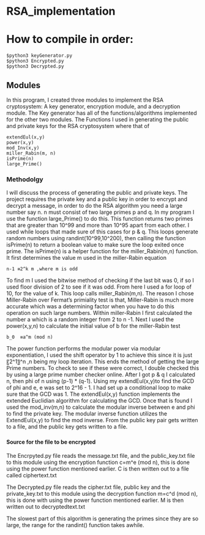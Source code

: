 # RSA_implementation
### <h1> How to compile in order:
	
	$python3 keyGenerator.py 
	$python3 Encrypted.py
	$python3 Decrypted.py
	
### <h2> Modules
In this program, I created three modules to implement the RSA cryptosystem: A key generator, encryption module, and a decryption module. The Key generator has all of the functions/algorithms implemented for the other two modules. The Functions I used in generating the public and private keys for the RSA cryptosystem where that of 
	
	extendEul(x,y)
	power(x,y)
	mod_Inv(x,y)
	miller_Rabin(m, n)
	isPrime(n)
	large_Prime()
	
### <h3> Methodolgy
I will discuss the process of generating the public and private keys. The project requires the
private key and a public key in order to encrypt and decrypt a message, in order to do the RSA algorithm you need a large number say n. n must consist of two large primes p and q. In my program I use the function large_Prime() to do this. This function returns two primes that are greater than 10^99  and more than 10^95  apart from each other. I used while loops that made sure of this cases for p & q. This loops generate random numbers using randint(10^99,10^200), then calling the function isPrime(n) to return a boolean value to make sure the loop exited once prime. The isPrime(n) is a helper function for the 
miller_Rabin(m,n) function. It first determines the value m used in the miller-Rabin equation

	n-1 ≡2^k m ,where m is odd

 To find m I used the bitwise method of checking if the last bit was 0, if so I used floor division of 2 to see if it was odd. From here I used a for loop of 10, for the value of k. This loop calls miller_Rabin(m,n). The reason I chose Miller-Rabin over Fermat’s primiality test is that, Miller-Rabin is much more accurate which was a determining factor when you have to do this operation on such large numbers. Within miller-Rabin I first calculated the number a which is a random integer from 2 to n -1. Next I used the power(x,y,n) to calculate the initial value of b for the miller-Rabin test

	b_0  ≡a^m (mod n)

The power function performs the modular power via  modular exponentiation, I used the shift operator by 1 to achieve this since it is just 〖2^1〗^n  ,n being my loop iteration. This ends the method of getting the large Prime numbers. To check to see if these were correct, I double checked this by using a large prime number checker online. After I got p & q I calculated n, then phi of n using (p-1) * (q-1).  Using my extendEul(x,y)to find the GCD of phi and e, e was set to 2^16 - 1. I had set up a conditional loop to make sure that the GCD was 1. The extendEul(x,y) function implements the extended Euclidian algorithm for calculating the GCD. Once that is found I used the mod_inv(m,n) to calculate the modular inverse between e and phi to find the private key. The modular inverse function utilizes the ExtendEul(x,y) to find the mod inverse. From the public key pair gets written to a file, and the public key gets written to a file. 

### <h4> Source for the file to be encrypted
The Encrpyted.py file reads the message.txt file, and the public_key.txt file to this module using the encryption function c=m^e (mod n), this is done using the power function mentioned earlier. C is then written out to a file called ciphertext.txt
	
The Decrypted.py file reads the cipher.txt file, public key and the private_key.txt to this module using the decryption function m=c^d (mod n), this is done with using the power function mentioned earlier. M is then written out to decryptedtext.txt

The slowest part of this algorithm is generating the primes since they are so large, the range for the randint() function takes awhile.
